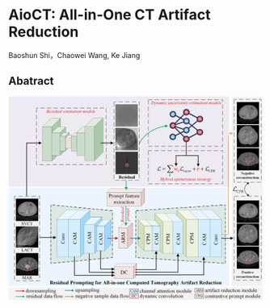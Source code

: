 # AioCT: All-in-One CT Artifact Reduction
Baoshun Shi，Chaowei Wang, Ke Jiang
## Abatract
![image name](https://github.com/shibaoshun/AioCT/blob/main/fig/AioCT.jpg)


